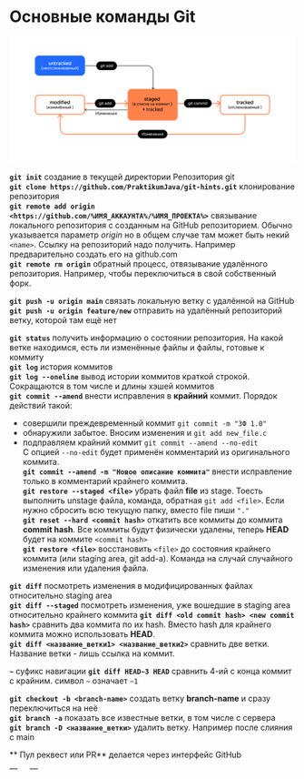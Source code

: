 # Основные команды Git<br>

![Live](img/LiveInGit.png)  
  
__`git init`__ создание в текущей директории Репозитория git  
__`git clone https://github.com/PraktikumJava/git-hints.git`__ клонирование репозитория  
__`git remote add origin <https://github.com/%ИМЯ_АККАУНТА%/%ИМЯ_ПРОЕКТА%>`__ связывание локального репозитория с созданным на GitHub репозиторием. Обычно указывается параметр _origin_ но в общем случае там может быть некий `<name>`. Ссылку на репозиторий надо получить. Например предварительно создать его на github.com  
__`git remote rm origin`__  обратный процесс, отвязывание удалённого репозитория. Например, чтобы переключиться в свой собственный форк.   
  
__`git push -u origin main`__  связать локальную ветку с удалённой на GitHub  
__`git push -u origin feature/new`__  отправить на удалённый репозиторий ветку, которой там ещё нет  
  
__`git status`__ получить информацию о состоянии репозитория. На какой ветке находимся, есть ли изменённые файлы и файлы, готовые к коммиту  
__`git log`__ история коммитов  
__`git log --oneline`__ вывод истории коммитов краткой строкой. Сокращаются в том числе и длины хэшей коммитов  
__`git commit --amend`__ внести исправления в **крайний** коммит. Порядок действий такой:  
- совершили преждевременный коммит `git commit -m "ЗФ 1.0"`  
- обнаружили забытое. Вносим изменения и `git add new_file.c`  
- подправляем крайний коммит `git commit --amend --no-edit`  
С опцией `--no-edit` будет применён комментарий из оригинального коммита.  
__`git commit --amend -m "Новое описание коммита"`__ внести исправление только в комментарий крайнего коммита.   
__`git restore --staged <file>`__ убрать файл __file__ из stage. Тоесть выполнить unstage файла, команда, обратная `git add <file>`. Если нужно сбросить всю текущую папку, вместо file пиши `"."`  
__`git reset --hard <commit hash>`__  откатить все коммиты до коммита __commit hash__. Все коммиты будут физически удалены, теперь __HEAD__ будет на коммите `<commit hash>`  
__`git restore <file>`__  восстановить `<file>` до состояния крайнего коммита (или staging area, git add-а). Команда на случай случайного изменения или удаления файла.  
  
__`git diff`__  посмотреть изменения в модифицированных файлах относительно staging area  
__`git diff --staged`__  посмотреть изменения, уже вошедшие в staging area относительно крайнего коммита
__`git diff <old commit hash> <new commit hash>`__  сравнить два коммита по их hash. Вместо hash для крайнего коммита можно использовать __HEAD__.  
__`git diff <название_ветки1> <название_ветки2>`__  сравнить две ветки. Название ветки - лишь ссылка на коммит.  
  
__`~`__ суфикс навигации __`git diff HEAD~3 HEAD`__ сравнить 4-ий с конца коммит с крайним. символ `~` означает `~1`   
  
__`git checkout -b <branch-name>`__  создать ветку __branch-name__ и сразу переключиться на неё  
__`git branch -a`__  показать все известные ветки, в том числе с сервера  
__`git branch -D <название_ветки>`__ удалить ветку. Например после слияния с main   
  
** Пул реквест или PR**  делается через интерфейс GitHub  
__``__  
__``__  
